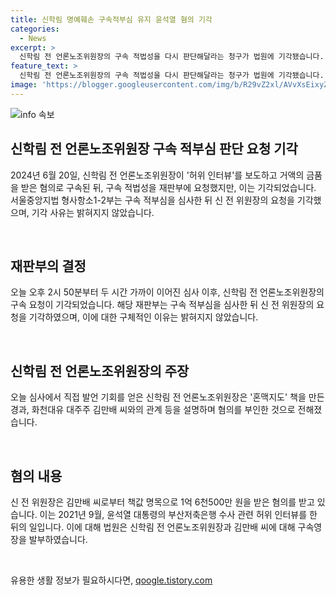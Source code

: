 ```yaml
---
title: 신학림 명예훼손 구속적부심 유지 윤석열 혐의 기각
categories:
  - News
excerpt: >
  신학림 전 언론노조위원장의 구속 적법성을 다시 판단해달라는 청구가 법원에 기각됐습니다. 오늘 오후 서울중앙지법 형사항소1-2부는 신 전 위원장의 구속 적부 심을 거부하고, 이에 대한 이유는 밝히지 않았습니다. 신 전 위원장은 혐의를 부인하며, 2021년에 거액의 금품을 받은 혐의를 받고 있습니다.
feature_text: >
  신학림 전 언론노조위원장의 구속 적법성을 다시 판단해달라는 청구가 법원에 기각됐습니다. 오늘 오후 서울중앙지법 형사항소1-2부는 신 전 위원장의 구속 적부 심을 거부하고, 이에 대한 이유는 밝히지 않았습니다. 신 전 위원장은 혐의를 부인하며, 2021년에 거액의 금품을 받은 혐의를 받고 있습니다.
image: 'https://blogger.googleusercontent.com/img/b/R29vZ2xl/AVvXsEixyZcFfHzMRdzZMjFBmAUKJYCLCGyLL1o632UiGVXcaFdKo_bkvkuCioo0uUKlGfBVcT3P84aROyZIXSBEx3Aw5nCQ3pTgDom1WDC4m8eifvWiAmWEEVb4x6G_l8C0QH225ldMjyaFvpxGEBGNO37VmDTDMHGhJPq73UglMfDca1-0aw/s1600/blogspot.png'
---
```


<p><img src="https://blogger.googleusercontent.com/img/b/R29vZ2xl/AVvXsEixyZcFfHzMRdzZMjFBmAUKJYCLCGyLL1o632UiGVXcaFdKo_bkvkuCioo0uUKlGfBVcT3P84aROyZIXSBEx3Aw5nCQ3pTgDom1WDC4m8eifvWiAmWEEVb4x6G_l8C0QH225ldMjyaFvpxGEBGNO37VmDTDMHGhJPq73UglMfDca1-0aw/s1600/blogspot.png" alt="info 속보" /></p>

<h2 data-ke-size="size26">신학림 전 언론노조위원장 구속 적부심 판단 요청 기각</h2>

<p data-ke-size="size16">2024년 6월 20일, 신학림 전 언론노조위원장이 '허위 인터뷰'를 보도하고 거액의 금품을 받은 혐의로 구속된 뒤, 구속 적법성을 재판부에 요청했지만, 이는 기각되었습니다. 서울중앙지법 형사항소1-2부는 구속 적부심을 심사한 뒤 신 전 위원장의 요청을 기각했으며, 기각 사유는 밝혀지지 않았습니다.</p>

<p data-ke-size="size16">&nbsp;</p>

<h2 data-ke-size="size26">재판부의 결정</h2>

<p data-ke-size="size16">오늘 오후 2시 50분부터 두 시간 가까이 이어진 심사 이후, 신학림 전 언론노조위원장의 구속 요청이 기각되었습니다. 해당 재판부는 구속 적부심을 심사한 뒤 신 전 위원장의 요청을 기각하였으며, 이에 대한 구체적인 이유는 밝혀지지 않았습니다.</p>

<p data-ke-size="size16">&nbsp;</p>

<h2 data-ke-size="size26">신학림 전 언론노조위원장의 주장</h2>

<p data-ke-size="size16">오늘 심사에서 직접 발언 기회를 얻은 신학림 전 언론노조위원장은 '혼맥지도' 책을 만든 경과, 화천대유 대주주 김만배 씨와의 관계 등을 설명하며 혐의를 부인한 것으로 전해졌습니다.</p>

<p data-ke-size="size16">&nbsp;</p>

<h2 data-ke-size="size26">혐의 내용</h2>

<p data-ke-size="size16">신 전 위원장은 김만배 씨로부터 책값 명목으로 1억 6천500만 원을 받은 혐의를 받고 있습니다. 이는 2021년 9월, 윤석열 대통령의 부산저축은행 수사 관련 허위 인터뷰를 한 뒤의 일입니다. 이에 대해 법원은 신학림 전 언론노조위원장과 김만배 씨에 대해 구속영장을 발부하였습니다.</p>

<p data-ke-size="size16">&nbsp;</p>
유용한 생활 정보가 필요하시다면, <a href="https://qoogle.tistory.com" rel="dofollow">qoogle.tistory.com</a>


